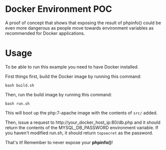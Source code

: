# Docker Environment POC

A proof of concept that shows that exposing the result of phpinfo() could be
even more dangerous as people move towards environment variables as recommended
for Docker applications.

# Usage

To be able to run this example you need to have Docker installed.

First things first, build the Docker image by running this command:

```
bash build.sh
```

Then, run the build image by running this command:

```
bash run.sh
```

This will boot up the php:7-apache image with the contents of `src/` added.

Then, issue a request to http://your_docker_host_ip:80/db.php and it should
return the contents of the MYSQL_DB_PASSWORD environment variable. If you
haven't modified run.sh, it should return `topsecret` as the password.

That's it! Remember to never expose your **phpinfo()**!
